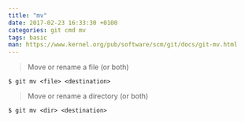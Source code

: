 ```yaml
---
title: "mv"
date: 2017-02-23 16:33:30 +0100
categories: git cmd mv
tags: basic
man: https://www.kernel.org/pub/software/scm/git/docs/git-mv.html
---
```


> Move or rename a file (or both)
> 
	$ git mv <file> <destination>

<div></div>

> Move or rename a directory (or both)
> 
	$ git mv <dir> <destination>
